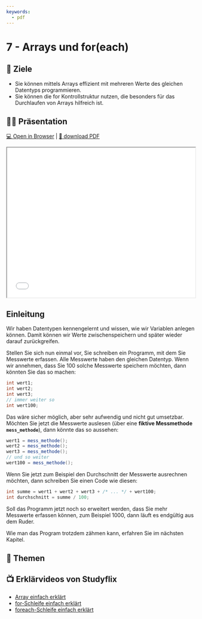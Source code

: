 ```yaml
---
keywords:
  - pdf
---
```

# 7 - Arrays und for(each)

## :dart: Ziele

- Sie können mittels Arrays effizient mit mehreren Werte des gleichen Datentyps
  programmieren.
- Sie können die for Kontrollstruktur nutzen, die besonders für das Durchlaufen
  von Arrays hilfreich ist.

## :teacher: Präsentation

[:computer: Open in Browser](pathname:///slides/arrays) | [:floppy_disk: download PDF](pathname:///slides/arrays.pdf)

<iframe src="/bbzbl-modul-319/slides/arrays" width="100%" height="400px"></iframe>

## Einleitung

Wir haben Datentypen kennengelernt und wissen, wie wir Variablen anlegen können.
Damit können wir Werte zwischenspeichern und später wieder darauf zurückgreifen.

Stellen Sie sich nun einmal vor, Sie schreiben ein Programm, mit dem Sie
Messwerte erfassen. Alle Messwerte haben den gleichen Datentyp. Wenn wir
annehmen, dass Sie 100 solche Messwerte speichern möchten, dann könnten Sie das
so machen:

```java
int wert1;
int wert2;
int wert3;
// immer weiter so
int wert100;
```

Das wäre sicher möglich, aber sehr aufwendig und nicht gut umsetzbar. Möchten
Sie jetzt die Messwerte auslesen (über eine **fiktive Messmethode
`mess_methode`**), dann könnte das so aussehen:

```java
wert1 = mess_methode();
wert2 = mess_methode();
wert3 = mess_methode();
// und so weiter
wert100 = mess_methode();
```

Wenn Sie jetzt zum Beispiel den Durchschnitt der Messwerte ausrechnen möchten,
dann schreiben Sie einen Code wie diesen:

```java
int summe = wert1 + wert2 + wert3 + /* ... */ + wert100;
int durchschnitt = summe / 100;
```

Soll das Programm jetzt noch so erweitert werden, dass Sie mehr Messwerte
erfassen können, zum Beispiel 1000, dann läuft es endgültig aus dem Ruder.

Wie man das Program trotzdem zähmen kann, erfahren Sie im nächsten Kapitel.

## :open_book: Themen

<DocCardList className="pdf-exclude"/>

## :tv: Erklärvideos von Studyflix

- [Array einfach erklärt](https://studyflix.de/informatik/java-array-1898)
- [for-Schleife einfach erklärt](https://studyflix.de/informatik/for-schleife-226)
- [foreach-Schleife einfach erklärt](https://studyflix.de/informatik/java-foreach-1935)
